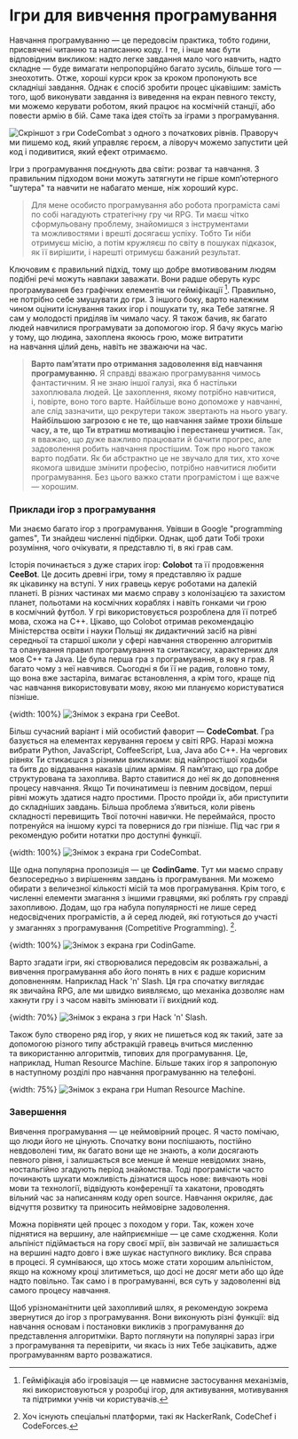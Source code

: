 # Ігри для вивчення програмування

Навчання програмуванню — це&nbsp;передовсім практика, тобто години, присвячені читанню та&nbsp;написанню коду. І те, і інше має бути відповідним викликом: надто легке завдання мало чого навчить, надто складне — буде вимагати непропорційно багато зусиль, більше того — знеохотить. Отже, хороші курси крок за&nbsp;кроком пропонують все складніші завдання. Однак є спосіб зробити процес цікавішим: замість того, щоб виконувати завдання із&nbsp;виведення на&nbsp;екран певного тексту, ми&nbsp;можемо керувати роботом, який працює на&nbsp;космічній станції, або повести армію в&nbsp;бій. Саме така ідея стоїть за&nbsp;іграми з&nbsp;програмування.

![Скріншот з&nbsp;гри CodeCombat з&nbsp;одного з&nbsp;початкових рівнів. Праворуч ми&nbsp;пишемо код, який управляє героєм, а ліворуч можемо запустити цей код і подивитися, який ефект отримаємо.](gry_cc1.png)

Ігри з&nbsp;програмування поєднують два світи: розваг та&nbsp;навчання. З правильним підходом вони можуть затягнути не&nbsp;гірше комп’ютерного "шутера" та&nbsp;навчити не&nbsp;набагато менше, ніж хороший курс.

> Для мене особисто програмування або робота програміста самі по&nbsp;собі нагадують стратегічну гру&nbsp;чи RPG. Ти&nbsp;маєш чітко сформульовану проблему, знайомишся з&nbsp;інструментами та&nbsp;можливостями і врешті досягаєш успіху. Тобто Ти&nbsp;ніби отримуєш місію, а потім кружляєш по&nbsp;світу в&nbsp;пошуках підказок, як&nbsp;її вирішити, і нарешті отримуєш бажаний результат.

Ключовим є правильний підхід, тому що&nbsp;добре вмотивованим людям подібні речі можуть навпаки заважати. Вони радше оберуть курс програмування без графічних елементів чи&nbsp;гейміфікації [^503_1]. Правильно, не&nbsp;потрібно себе змушувати до&nbsp;гри. З іншого боку, варто належним чином оцінити існування таких ігор і пошукати ту, яка Тебе затягне. Я сам у&nbsp;молодості приділяв їм&nbsp;чимало часу. Я також бачив, як&nbsp;багато людей навчилися програмувати за&nbsp;допомогою ігор. Я бачу якусь магію у&nbsp;тому, що&nbsp;людина, захоплена якоюсь грою, може витратити на&nbsp;навчання цілий день, навіть не&nbsp;зважаючи на&nbsp;час.

> **Варто пам’ятати про отримання задоволення від навчання програмуванню.** Я справді вважаю програмування чимось фантастичним. Я не&nbsp;знаю іншої галузі, яка б настільки захоплювала людей. Це&nbsp;захоплення, якому потрібно навчитися, і,&nbsp;повірте, воно того варте. Найбільше воно допоможе у&nbsp;навчанні, але слід зазначити, що&nbsp;рекрутери також звертають на&nbsp;нього увагу. **Найбільшою загрозою є не&nbsp;те, що&nbsp;навчання займе трохи більше часу, а те, що&nbsp;Ти втратиш мотивацію і перестанеш учитися.** Так, я вважаю, що&nbsp;дуже важливо працювати й бачити прогрес, але задоволення робить навчання простішим. Тож про нього також варто подбати. Як&nbsp;би абстрактно це&nbsp;не&nbsp;звучало для тих, хто хоче якомога швидше змінити професію, потрібно навчитися любити програмування. Без цього важко стати програмістом і ще важче — хорошим.

### Приклади ігор з&nbsp;програмування

Ми знаємо багато ігор з&nbsp;програмування. Увівши в&nbsp;Google "programming games", Ти&nbsp;знайдеш численні підбірки. Однак, щоб дати Тобі трохи розуміння, чого очікувати, я представлю ті, в&nbsp;які грав сам.

Історія починається з&nbsp;дуже старих ігор: **Colobot** та&nbsp;її продовження **CeeBot**. Це досить древні ігри, тому я представляю їх радше як&nbsp;цікавинку на&nbsp;вступі. У них гравець керує роботами на&nbsp;далекій планеті. В різних частинах ми&nbsp;маємо справу з&nbsp;колонізацією та&nbsp;захистом планет, польотами на&nbsp;космічних кораблях і навіть гонками чи грою в&nbsp;космічний футбол. У грі використовується розроблена для її&nbsp;потреб мова, схожа на&nbsp;C++. Цікаво, що&nbsp;Colobot отримав рекомендацію Міністерства освіти і науки Польщі як&nbsp;дидактичний засіб на&nbsp;рівні середньої та&nbsp;старшої школи у&nbsp;сфері навчання створенню алгоритмів та&nbsp;опанування правил програмування та&nbsp;синтаксису, характерних для мов C++ та&nbsp;Java. Це була перша гра з&nbsp;програмування, в&nbsp;яку я грав. Я багато чому з&nbsp;неї навчився. Сьогодні я би її&nbsp;не&nbsp;радив, головно тому, що&nbsp;вона вже застаріла, вимагає встановлення, а крім того, краще під час&nbsp;навчання використовувати мову, якою ми&nbsp;плануємо користуватися пізніше.

{width: 100%}
![Знімок з&nbsp;екрана гри CeeBot.](gry_ceebot.png)

Більш сучасний варіант і мій особистий фаворит — **CodeCombat**. Гра базується на&nbsp;елементах керування героєм у&nbsp;світі RPG. Наразі можна вибрати Python, JavaScript, CoffeeScript, Lua, Java або C++. На чергових рівнях Ти&nbsp;стикаєшся з&nbsp;різними викликами: від найпростішої ходьби та&nbsp;битв до віддавання наказів цілим арміям. Я пам’ятаю, що&nbsp;гра добре структурована та&nbsp;захоплива. Варто ставитися до неї як&nbsp;до доповнення процесу навчання. Якщо Ти&nbsp;починатимеш із певним досвідом, перші рівні можуть здатися надто простими. Просто пройди їх, аби приступити до складніших завдань. Більша проблема з’явиться, коли рівень складності перевищить Твої поточні навички. Не переймайся, просто потренуйся на&nbsp;іншому курсі та&nbsp;повернися до гри пізніше. Під час&nbsp;гри я рекомендую робити нотатки про доступні функції.

{width: 100%}
![Знімок з&nbsp;екрана гри CodeCombat.](gry_cc2.png)

Ще одна популярна пропозиція — це&nbsp;**CodinGame**. Тут ми&nbsp;маємо справу безпосередньо з&nbsp;вирішенням завдань із програмування. Ми&nbsp;можемо обирати з&nbsp;величезної кількості місій та&nbsp;мов програмування. Крім того, є численні елементи змагання з&nbsp;іншими гравцями, які роблять гру&nbsp;справді захопливою. Додам, що&nbsp;гра набула популярності не&nbsp;лише серед недосвідчених програмістів, а й серед людей, які готуються до участі у&nbsp;змаганнях з&nbsp;програмування (Competitive Programming). [^503_2].

{width: 100%}
![Знімок з&nbsp;екрана гри CodinGame.](gry_codingame.png)

Варто згадати ігри, які створювалися передовсім як&nbsp;розважальні, а вивчення програмування або його понять в&nbsp;них є радше корисним доповненням. Наприклад Hack 'n' Slash. Ця гра спочатку виглядає як&nbsp;звичайна RPG, але ми&nbsp;швидко виявляємо, що&nbsp;механіка дозволяє нам хакнути гру&nbsp;і з&nbsp;часом навіть змінювати її&nbsp;вихідний код.

{width: 70%}
![Знімок з&nbsp;екрана з&nbsp;гри Hack 'n' Slash.](gry_hns.png)

Також було створено ряд ігор, у&nbsp;яких не&nbsp;пишеться код як&nbsp;такий, зате за допомогою різного типу абстракцій гравець вчиться мисленню та&nbsp;використанню алгоритмів, типових для програмування. Це, наприклад, Human Resource Machine. Більше таких ігор я запропоную в&nbsp;наступному розділі про навчання програмуванню на&nbsp;телефоні.

{width: 75%}
![Знімок з&nbsp;екрана гри Human Resource Machine.](gry_hr.png)

### Завершення

Вивчення програмування — це&nbsp;неймовірний процес. Я часто помічаю, що&nbsp;люди його не&nbsp;цінують. Спочатку вони поспішають, постійно невдоволені тим, як&nbsp;багато вони ще не&nbsp;знають, а коли досягають певного рівня, і залишається все менше й менше невідомих знань, ностальгійно згадують період знайомства. Тоді програмісти часто починають шукати можливість дізнатися щось нове: вивчають нові мови та&nbsp;технології, відвідують конференції та&nbsp;хакатони, проводять вільний час&nbsp;за написанням коду open source. Навчання окриляє, дає відчуття розвитку та&nbsp;приносить неймовірне задоволення.

Можна порівняти цей процес з&nbsp;походом у&nbsp;гори. Так, кожен хоче піднятися на&nbsp;вершину, але найприємніше — це&nbsp;саме сходження. Коли альпініст підіймається на&nbsp;гору своєї мрії, він зазвичай не&nbsp;залишається на&nbsp;вершині надто довго і вже шукає наступного виклику. Вся справа в&nbsp;процесі. Я сумніваюся, що&nbsp;хтось може стати хорошим альпіністом, якщо на&nbsp;кожному кроці злитиметься, що&nbsp;досі не&nbsp;досяг мети або що&nbsp;йде надто повільно. Так само і в&nbsp;програмуванні, вся суть у&nbsp;задоволенні від самого процесу навчання.

Щоб урізноманітнити цей захопливий шлях, я рекомендую зокрема звернутися до ігор з&nbsp;програмування. Вони виконують різні функції: від навчання основам і постановки викликів з&nbsp;програмування до представлення алгоритміки. Варто поглянути на&nbsp;популярні зараз ігри з&nbsp;програмування та&nbsp;перевірити, чи якась із них Тебе зацікавить, адже програмуванням варто розважатися.

[^503_1]: Гейміфікація або ігровізація — це&nbsp;навмисне застосування механізмів, які використовуються у&nbsp;розробці ігор, для активування, мотивування та&nbsp;підтримки учнів чи користувачів.
[^503_2]: Хоч існують спеціальні платформи, такі як&nbsp;HackerRank, CodeChef і CodeForces.



